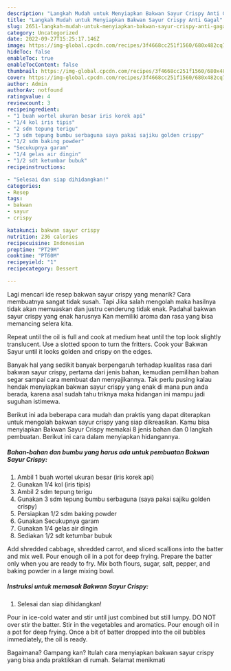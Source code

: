```yaml
---
description: "Langkah Mudah untuk Menyiapkan Bakwan Sayur Crispy Anti Gagal"
title: "Langkah Mudah untuk Menyiapkan Bakwan Sayur Crispy Anti Gagal"
slug: 2651-langkah-mudah-untuk-menyiapkan-bakwan-sayur-crispy-anti-gagal
category: Uncategorized
date: 2022-09-27T15:25:17.146Z
image: https://img-global.cpcdn.com/recipes/3f4668cc251f1560/680x482cq70/bakwan-sayur-crispy-foto-resep-utama.jpg
hideToc: false
enableToc: true
enableTocContent: false
thumbnail: https://img-global.cpcdn.com/recipes/3f4668cc251f1560/680x482cq70/bakwan-sayur-crispy-foto-resep-utama.jpg
cover: https://img-global.cpcdn.com/recipes/3f4668cc251f1560/680x482cq70/bakwan-sayur-crispy-foto-resep-utama.jpg
author: Admin
authorAv: notfound
ratingvalue: 4
reviewcount: 3
recipeingredient:
- "1 buah wortel ukuran besar iris korek api"
- "1/4 kol iris tipis"
- "2 sdm tepung terigu"
- "3 sdm tepung bumbu serbaguna saya pakai sajiku golden crispy"
- "1/2 sdm baking powder"
- "Secukupnya garam"
- "1/4 gelas air dingin"
- "1/2 sdt ketumbar bubuk"
recipeinstructions:

- "Selesai dan siap dihidangkan!"
categories:
- Resep
tags:
- bakwan
- sayur
- crispy

katakunci: bakwan sayur crispy 
nutrition: 236 calories
recipecuisine: Indonesian
preptime: "PT29M"
cooktime: "PT60M"
recipeyield: "1"
recipecategory: Dessert

---
```



Lagi mencari ide resep bakwan sayur crispy yang menarik? Cara membuatnya sangat tidak susah. Tapi Jika salah mengolah maka hasilnya tidak akan memuaskan dan justru cenderung tidak enak. Padahal bakwan sayur crispy yang enak harusnya Kan memiliki aroma dan rasa yang bisa memancing selera kita.


Repeat until the oil is full and cook at medium heat until the top look slightly translucent. Use a slotted spoon to turn the fritters. Cook your Bakwan Sayur until it looks golden and crispy on the edges.

Banyak hal yang sedikit banyak berpengaruh terhadap kualitas rasa dari bakwan sayur crispy, pertama dari jenis bahan, kemudian pemilihan bahan segar sampai cara membuat dan menyajikannya. Tak perlu pusing kalau hendak menyiapkan bakwan sayur crispy yang enak di mana pun anda berada, karena asal sudah tahu triknya maka hidangan ini mampu jadi suguhan istimewa.


Berikut ini ada beberapa cara mudah dan praktis yang dapat diterapkan untuk mengolah bakwan sayur crispy yang siap dikreasikan. Kamu bisa menyiapkan Bakwan Sayur Crispy memakai 8 jenis bahan dan 0 langkah pembuatan. Berikut ini cara dalam menyiapkan hidangannya.

<!--inarticleads1-->

##### Bahan-bahan dan bumbu yang harus ada untuk pembuatan Bakwan Sayur Crispy:

1. Ambil 1 buah wortel ukuran besar (iris korek api)
1. Gunakan 1/4 kol (iris tipis)
1. Ambil 2 sdm tepung terigu
1. Gunakan 3 sdm tepung bumbu serbaguna (saya pakai sajiku golden crispy)
1. Persiapkan 1/2 sdm baking powder
1. Gunakan Secukupnya garam
1. Gunakan 1/4 gelas air dingin
1. Sediakan 1/2 sdt ketumbar bubuk


Add shredded cabbage, shredded carrot, and sliced scallions into the batter and mix well. Pour enough oil in a pot for deep frying. Prepare the batter only when you are ready to fry. Mix both flours, sugar, salt, pepper, and baking powder in a large mixing bowl. 

<!--inarticleads2-->

##### Instruksi untuk memasak Bakwan Sayur Crispy:


1. Selesai dan siap dihidangkan!

Pour in ice-cold water and stir until just combined but still lumpy. DO NOT over stir the batter. Stir in the vegetables and aromatics. Pour enough oil in a pot for deep frying. Once a bit of batter dropped into the oil bubbles immediately, the oil is ready. 

Bagaimana? Gampang kan? Itulah cara menyiapkan bakwan sayur crispy yang bisa anda praktikkan di rumah. Selamat menikmati
